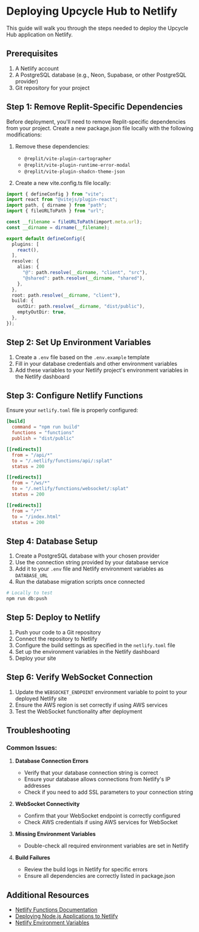# Deploying Upcycle Hub to Netlify

This guide will walk you through the steps needed to deploy the Upcycle Hub application on Netlify.

## Prerequisites

1. A Netlify account
2. A PostgreSQL database (e.g., Neon, Supabase, or other PostgreSQL provider)
3. Git repository for your project

## Step 1: Remove Replit-Specific Dependencies

Before deployment, you'll need to remove Replit-specific dependencies from your project. Create a new package.json file locally with the following modifications:

1. Remove these dependencies:
   - `@replit/vite-plugin-cartographer`
   - `@replit/vite-plugin-runtime-error-modal`
   - `@replit/vite-plugin-shadcn-theme-json`

2. Create a new vite.config.ts file locally:
```typescript
import { defineConfig } from "vite";
import react from "@vitejs/plugin-react";
import path, { dirname } from "path";
import { fileURLToPath } from "url";

const __filename = fileURLToPath(import.meta.url);
const __dirname = dirname(__filename);

export default defineConfig({
  plugins: [
    react(),
  ],
  resolve: {
    alias: {
      "@": path.resolve(__dirname, "client", "src"),
      "@shared": path.resolve(__dirname, "shared"),
    },
  },
  root: path.resolve(__dirname, "client"),
  build: {
    outDir: path.resolve(__dirname, "dist/public"),
    emptyOutDir: true,
  },
});
```

## Step 2: Set Up Environment Variables

1. Create a `.env` file based on the `.env.example` template
2. Fill in your database credentials and other environment variables
3. Add these variables to your Netlify project's environment variables in the Netlify dashboard

## Step 3: Configure Netlify Functions

Ensure your `netlify.toml` file is properly configured:

```toml
[build]
  command = "npm run build"
  functions = "functions"
  publish = "dist/public"

[[redirects]]
  from = "/api/*"
  to = "/.netlify/functions/api/:splat"
  status = 200

[[redirects]]
  from = "/ws/*"
  to = "/.netlify/functions/websocket/:splat"
  status = 200

[[redirects]]
  from = "/*"
  to = "/index.html"
  status = 200
```

## Step 4: Database Setup

1. Create a PostgreSQL database with your chosen provider
2. Use the connection string provided by your database service
3. Add it to your `.env` file and Netlify environment variables as `DATABASE_URL`
4. Run the database migration scripts once connected

```bash
# Locally to test
npm run db:push
```

## Step 5: Deploy to Netlify

1. Push your code to a Git repository
2. Connect the repository to Netlify
3. Configure the build settings as specified in the `netlify.toml` file
4. Set up the environment variables in the Netlify dashboard
5. Deploy your site

## Step 6: Verify WebSocket Connection

1. Update the `WEBSOCKET_ENDPOINT` environment variable to point to your deployed Netlify site
2. Ensure the AWS region is set correctly if using AWS services
3. Test the WebSocket functionality after deployment

## Troubleshooting

### Common Issues:

1. **Database Connection Errors**
   - Verify that your database connection string is correct
   - Ensure your database allows connections from Netlify's IP addresses
   - Check if you need to add SSL parameters to your connection string

2. **WebSocket Connectivity**
   - Confirm that your WebSocket endpoint is correctly configured
   - Check AWS credentials if using AWS services for WebSocket

3. **Missing Environment Variables**
   - Double-check all required environment variables are set in Netlify

4. **Build Failures**
   - Review the build logs in Netlify for specific errors
   - Ensure all dependencies are correctly listed in package.json

## Additional Resources

- [Netlify Functions Documentation](https://docs.netlify.com/functions/overview/)
- [Deploying Node.js Applications to Netlify](https://docs.netlify.com/configure-builds/common-configurations/javascript/)
- [Netlify Environment Variables](https://docs.netlify.com/configure-builds/environment-variables/)